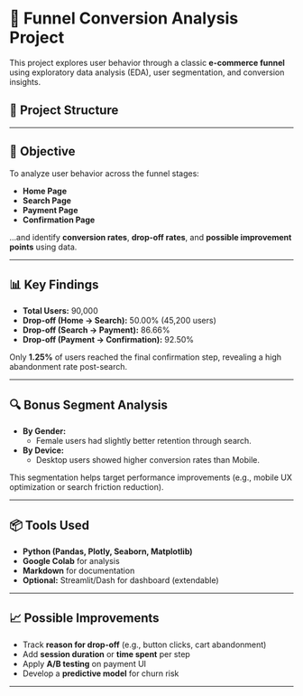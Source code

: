 # 🧪 Funnel Conversion Analysis Project

This project explores user behavior through a classic **e-commerce funnel** using exploratory data analysis (EDA), user segmentation, and conversion insights.

## 📁 Project Structure


---

## 📌 Objective

To analyze user behavior across the funnel stages:

- **Home Page**
- **Search Page**
- **Payment Page**
- **Confirmation Page**

…and identify **conversion rates**, **drop-off rates**, and **possible improvement points** using data.

---

## 📊 Key Findings

- **Total Users:** 90,000
- **Drop-off (Home → Search):** 50.00% (45,200 users)
- **Drop-off (Search → Payment):** 86.66%
- **Drop-off (Payment → Confirmation):** 92.50%

Only **1.25%** of users reached the final confirmation step, revealing a high abandonment rate post-search.

---

## 🔍 Bonus Segment Analysis

- **By Gender:**
  - Female users had slightly better retention through search.
- **By Device:**
  - Desktop users showed higher conversion rates than Mobile.

This segmentation helps target performance improvements (e.g., mobile UX optimization or search friction reduction).

---

## 📦 Tools Used

- **Python (Pandas, Plotly, Seaborn, Matplotlib)**
- **Google Colab** for analysis
- **Markdown** for documentation
- **Optional:** Streamlit/Dash for dashboard (extendable)

---

## 📈 Possible Improvements

- Track **reason for drop-off** (e.g., button clicks, cart abandonment)
- Add **session duration** or **time spent** per step
- Apply **A/B testing** on payment UI
- Develop a **predictive model** for churn risk

---
